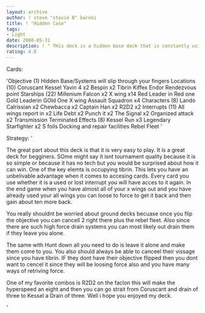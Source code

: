 ```yaml
---
layout: archive
author: ! steve "stevie B" baroni
title: ! "Hidden Case"
tags:
- Light
date: 2000-05-31
description: ! " THis deck is a hidden base deck that is constantly using x wings to retrieve force and put cards back into your used pile."
rating: 4.0
---
```

Cards: 

'Objective (1)
 Hidden Base/Systems will slip through your fingers
Locations (10)
 Coruscant
 Kessel
 Yavin 4 x2
 Bespin x2
 Tibrin
 Kiffex
 Endor
 Rendezvous point
Starships (22)
 Millenium Falcon x2
 X wing x14
 Red Leader in Red one
 Gold Leaderin GOld One
 X wing Assault Squadron x4
Characters (8)
 Lando Calrissian x2
 Chewbacca x2
 Captain Han x2
 R2D2 x2
Interrupts (11)
 All wings report in x2
 Life Debt x2
 Punch it x2
 The Signal x2
 Organized attack x2
 Transmission Terminated
Effects (8)
 Kessel Run x3
 Legendary Starfighter x2
 S foils
 Docking and repair facilities
 Rebel Fleet
'

Strategy: '

 The great part about this deck is that it is very
easy to play. It is a great deck for begginers.
SOme might say it isnt tournament quality because
it is so simple or because it has no tech but you
would be surprised about how it can win.
One of the key elemts is occupying tibrin.
This lets you have an unbelivable advantage
when it comes to accesing cards. Every card you
use whether it is a used or lost interrupt you
will have acces to it again. In the end game when
you have almost all of your x wings out and you
have already used your all wings you can loose to force
to get it back and then gain about ten more back.

 You really shouldnt be worried about ground decks becuase
once you flip the objective you can cancell 2 right there plus
the rebel fleet. Also since there are such high
force drain systems you can most likely out drain
them if they  leave you alone.

The same with Hunt down all you need to do is
leave it alone and make them come to you. You
also should always be able to canceel their
vissage since you have tibrin. IF they dont have
their objective flipped then you dont want to
cencel it since they will be loosing force also and
you have many ways of retriving force.

 One of my favorite combos is R2D2 on the faclon
this will make the hyperspeed an eight and then
you can go strait from Coruscant and drain of three
to Kessel a Drain of three.
 Well i hope you enjoyed my deck.

'